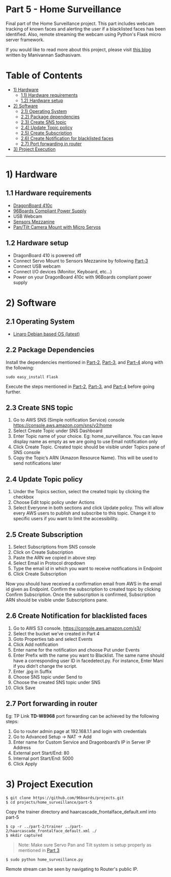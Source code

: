 # Part 5 - Home Surveillance

Final part of the Home Surveillance project. This part includes webcam tracking of known faces and alerting the user if a 
blacklisted faces has been identified. Also, remote streaming the webcam using Python's Flask micro server framework.

If you would like to read more about this project, please visit [this blog](http://www.96boards.org/blog/part-5-home-surveillance-project-96boards/) written by Manivannan Sadhasivam.

# Table of Contents

- [1) Hardware](#1-hardware)
   - [1.1) Hardware requirements](#11-hardware-requirements)
   - [1.2) Hardware setup](#12-hardware-setup)
- [2) Software](#2-software)   
   - [2.1) Operating System](#21-operating-system)
   - [2.2) Package dependencies](#22-package-dependencies)
   - [2.3) Create SNS topic](#23-create-sns-topic)
   - [2.4) Update Topic policy](#24-update-topic-policy)
   - [2.5) Create Subscription](#25-create-subscription)
   - [2.6) Create Notification for blacklisted faces](#26-create-notification-for-blacklisted-faces)
   - [2.7) Port forwarding in router](#27-port-forwarding-in-router)
- [3) Project Execution](#3-project-execution)

***

# 1) Hardware

## 1.1 Hardware requirements

- [DragonBoard 410c](http://www.96boards.org/product/dragonboard410c/)
- [96Boards Compliant Power Supply](http://www.96boards.org/product/power/)
- USB Webcam
- [Sensors Mezzanine](http://www.96boards.org/product/sensors-mezzanine/)
- [Pan/Tilt Camera Mount with Micro Servos](https://www.arrow.com/en/products/1967/adafruit-industries)

## 1.2 Hardware setup

- DragonBoard 410 is powered off
- Connect Servo Mount to Sensors Mezzanine by following [Part-3](../part-3)
- Connect USB webcam
- Connect I/O devices (Monitor, Keyboard, etc...)
- Power on your DragonBoard 410c with 96Boards compliant power supply

# 2) Software

## 2.1 Operating System

- [Linaro Debian based OS (latest)](https://github.com/96boards/documentation/blob/master/ConsumerEdition/DragonBoard-410c/Downloads/Debian.md)

## 2.2 Package Dependencies

Install the dependencies mentioned in [Part-2](../part-2), [Part-3](../part-3), and [Part-4](../part-4) 
along with the following:

```shell
sudo easy_install Flask
```
Execute the steps mentioned in [Part-2](../part-2), [Part-3](../part-3), and [Part-4](../part-4) before going further.

## 2.3 Create SNS topic
	
1. Go to AWS SNS (Simple notification Service) console https://console.aws.amazon.com/sns/v2/home 
2. Select Create Topic under SNS Dashboard
3. Enter Topic name of your choice. Eg: home_surveillance. You can leave display name as empty as we are going to use Email notification only
4. Click Create Topic. Created topic should be visible under Topics pane of SNS console
5. Copy the Topic’s ARN (Amazon Resource Name). This will be used to send notifications later
 
## 2.4 Update Topic policy
 
1. Under the Topics section, select the created topic by clicking the checkbox
2. Choose Edit topic policy under Actions
3. Select Everyone in both sections and click Update policy. This will allow every AWS users to publish and subscribe to this topic. Change it to specific users if you want to limit the accessibility.
 
## 2.5 Create Subscription
 
1. Select Subscriptions from SNS console
2. Click on Create Subscription
3. Paste the ARN we copied in above step
4. Select Email in Protocol dropdown
5. Type the email id in which you want to receive notifications in Endpoint
6. Click Create Subscription
 
Now you should have received a confirmation email from AWS in the email id given as Endpoint. Confirm the subscription to created topic by clicking Confirm Subscription. Once the subscription is confirmed, Subscription ARN should be visible under Subscriptions pane.
 
## 2.6 Create Notification for blacklisted faces
 
1. Go to AWS S3 console, https://console.aws.amazon.com/s3/ 
2. Select the bucket we’ve created in Part 4
3. Goto Properties tab and select Events
4. Click Add notification 
5. Enter name for the notification and choose Put under Events
6. Enter Prefix with the name you want to Blacklist. The same name should have a corresponding user ID in facedetect.py. For instance, Enter Mani if you didn’t change the script.
7. Enter .jpg in Suffix
8. Choose SNS topic under Send to
9. Choose the created SNS topic under SNS
10. Click Save

## 2.7 Port forwarding in router

Eg: TP Link **TD-W8968** port forwarding can be achieved by the following steps:
 
1. Go to router admin page at 192.168.1.1 and login with credentials
2. Go to Advanced Setup -> NAT -> Add
3. Enter name for Custom Service and Dragonboard’s IP in Server IP Address
4. External port Start/End: 80
5. Internal port Start/End: 5000
6. Click Apply

# 3) Project Execution

```shell
$ git clone https://github.com/96boards/projects.git
$ cd projects/home_surveillance/part-5
```
Copy the trainer directory and haarcascade_frontalface_default.xml into part-5

```shell
$ cp -r ../part-2/trainer ../part-2/haarcascade_frontalface_default.xml ./
$ mkdir captured
```
> Note: Make sure Servo Pan and Tilt system is setup properly as mentioned in [Part 3](../part-3)

```shell
$ sudo python home_surveillance.py
``` 
Remote stream can be seen by navigating to Router's public IP.
